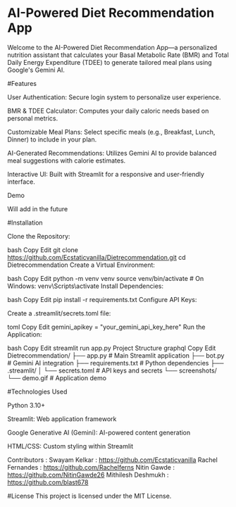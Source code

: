# AI-Powered Diet Recommendation App

Welcome to the AI-Powered Diet Recommendation App—a personalized nutrition assistant that calculates your Basal Metabolic Rate (BMR) and Total Daily Energy Expenditure (TDEE) to generate tailored meal plans using Google's Gemini AI.

#Features 

User Authentication: Secure login system to personalize user experience.

BMR & TDEE Calculator: Computes your daily caloric needs based on personal metrics.

Customizable Meal Plans: Select specific meals (e.g., Breakfast, Lunch, Dinner) to include in your plan.

AI-Generated Recommendations: Utilizes Gemini AI to provide balanced meal suggestions with calorie estimates.

Interactive UI: Built with Streamlit for a responsive and user-friendly interface.

Demo

Will add in the future

#Installation

Clone the Repository:

bash
Copy
Edit
git clone https://github.com/Ecstaticvanilla/Dietrecommendation.git
cd Dietrecommendation
Create a Virtual Environment:

bash
Copy
Edit
python -m venv venv
source venv/bin/activate  # On Windows: venv\Scripts\activate
Install Dependencies:

bash
Copy
Edit
pip install -r requirements.txt
Configure API Keys:

Create a .streamlit/secrets.toml file:

toml
Copy
Edit
gemini_apikey = "your_gemini_api_key_here"
Run the Application:

bash
Copy
Edit
streamlit run app.py
Project Structure
graphql
Copy
Edit
Dietrecommendation/
├── app.py             # Main Streamlit application
├── bot.py             # Gemini AI integration
├── requirements.txt   # Python dependencies
├── .streamlit/
│   └── secrets.toml   # API keys and secrets
└── screenshots/
    └── demo.gif       # Application demo

#Technologies Used

Python 3.10+

Streamlit: Web application framework

Google Generative AI (Gemini): AI-powered content generation

HTML/CSS: Custom styling within Streamlit


Contributors :
Swayam Kelkar : https://github.com/Ecstaticvanilla
Rachel Fernandes : https://github.com/Rachelferns
Nitin Gawde : https://github.com/NitinGawde26
Mithilesh Deshmukh : https://github.com/blast678

#License
This project is licensed under the MIT License.
